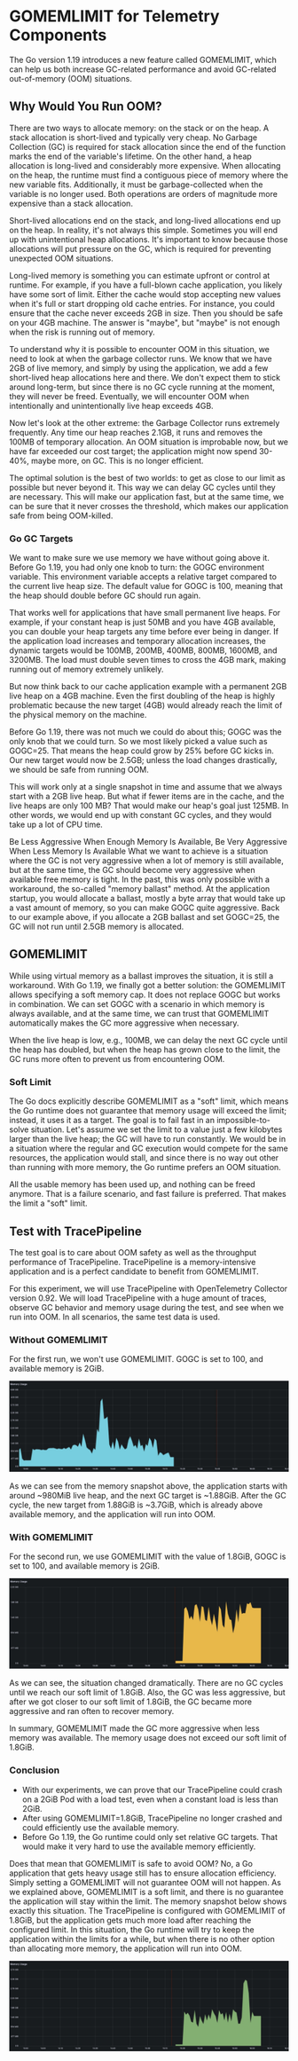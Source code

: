 # GOMEMLIMIT for Telemetry Components
The Go version 1.19 introduces a new feature called GOMEMLIMIT, which can help us both increase GC-related performance and avoid GC-related out-of-memory (OOM) situations.

## Why Would You Run OOM?
There are two ways to allocate memory: on the stack or on the heap. A stack allocation is short-lived and typically very cheap. No Garbage Collection (GC) is required for stack allocation since the end of the function marks the end of the variable's lifetime. On the other hand, a heap allocation is long-lived and considerably more expensive. When allocating on the heap, the runtime must find a contiguous piece of memory where the new variable fits. Additionally, it must be garbage-collected when the variable is no longer used. Both operations are orders of magnitude more expensive than a stack allocation.

Short-lived allocations end on the stack, and long-lived allocations end up on the heap. In reality, it's not always this simple. Sometimes you will end up with unintentional heap allocations. It's important to know because those allocations will put pressure on the GC, which is required for preventing unexpected OOM situations.

Long-lived memory is something you can estimate upfront or control at runtime. For example, if you have a full-blown cache application, you likely have some sort of limit. Either the cache would stop accepting new values when it's full or start dropping old cache entries. For instance, you could ensure that the cache never exceeds 2GB in size. Then you should be safe on your 4GB machine. The answer is "maybe", but "maybe" is not enough when the risk is running out of memory.

To understand why it is possible to encounter OOM in this situation, we need to look at when the garbage collector runs. We know that we have 2GB of live memory, and simply by using the application, we add a few short-lived heap allocations here and there. We don't expect them to stick around long-term, but since there is no GC cycle running at the moment, they will never be freed. Eventually, we will encounter OOM when intentionally and unintentionally live heap exceeds 4GB.

Now let's look at the other extreme: the Garbage Collector runs extremely frequently. Any time our heap reaches 2.1GB, it runs and removes the 100MB of temporary allocation. An OOM situation is improbable now, but we have far exceeded our cost target; the application might now spend 30-40%, maybe more, on GC. This is no longer efficient.

The optimal solution is the best of two worlds: to get as close to our limit as possible but never beyond it. This way we can delay GC cycles until they are necessary. This will make our application fast, but at the same time, we can be sure that it never crosses the threshold, which makes our application safe from being OOM-killed.

### Go GC Targets
We want to make sure we use memory we have without going above it. Before Go 1.19, you had only one knob to turn: the GOGC environment variable. This environment variable accepts a relative target compared to the current live heap size. The default value for GOGC is 100, meaning that the heap should double before GC should run again.

That works well for applications that have small permanent live heaps. For example, if your constant heap is just 50MB and you have 4GB available, you can double your heap targets any time before ever being in danger. If the application load increases and temporary allocation increases, the dynamic targets would be 100MB, 200MB, 400MB, 800MB, 1600MB, and 3200MB. The load must double seven times to cross the 4GB mark, making running out of memory extremely unlikely.

But now think back to our cache application example with a permanent 2GB live heap on a 4GB machine. Even the first doubling of the heap is highly problematic because the new target (4GB) would already reach the limit of the physical memory on the machine.

Before Go 1.19, there was not much we could do about this; GOGC was the only knob that we could turn. So we most likely picked a value such as GOGC=25. That means the heap could grow by 25% before GC kicks in. Our new target would now be 2.5GB; unless the load changes drastically, we should be safe from running OOM.

This will work only at a single snapshot in time and assume that we always start with a 2GB live heap. But what if fewer items are in the cache, and the live heaps are only 100 MB? That would make our heap's goal just 125MB. In other words, we would end up with constant GC cycles, and they would take up a lot of CPU time.

Be Less Aggressive When Enough Memory Is Available, Be Very Aggressive When Less Memory Is Available
What we want to achieve is a situation where the GC is not very aggressive when a lot of memory is still available, but at the same time, the GC should become very aggressive when available free memory is tight. In the past, this was only possible with a workaround, the so-called "memory ballast" method. At the application startup, you would allocate a ballast, mostly a byte array that would take up a vast amount of memory, so you can make GOGC quite aggressive. Back to our example above, if you allocate a 2GB ballast and set GOGC=25, the GC will not run until 2.5GB memory is allocated.

## GOMEMLIMIT
While using virtual memory as a ballast improves the situation, it is still a workaround. With Go 1.19, we finally got a better solution: the GOMEMLIMIT allows specifying a soft memory cap. It does not replace GOGC but works in combination. We can set GOGC with a scenario in which memory is always available, and at the same time, we can trust that GOMEMLIMIT automatically makes the GC more aggressive when necessary.

When the live heap is low, e.g., 100MB, we can delay the next GC cycle until the heap has doubled, but when the heap has grown close to the limit, the GC runs more often to prevent us from encountering OOM.

### Soft Limit
The Go docs explicitly describe GOMEMLIMIT as a "soft" limit, which means the Go runtime does not guarantee that memory usage will exceed the limit; instead, it uses it as a target. The goal is to fail fast in an impossible-to-solve situation. Let's assume we set the limit to a value just a few kilobytes larger than the live heap; the GC will have to run constantly. We would be in a situation where the regular and GC execution would compete for the same resources, the application would stall, and since there is no way out other than running with more memory, the Go runtime prefers an OOM situation.

All the usable memory has been used up, and nothing can be freed anymore. That is a failure scenario, and fast failure is preferred. That makes the limit a "soft" limit.

## Test with TracePipeline
The test goal is to care about OOM safety as well as the throughput performance of TracePipeline. TracePipeline is a memory-intensive application and is a perfect candidate to benefit from GOMEMLIMIT.

For this experiment, we will use TracePipeline with OpenTelemetry Collector version 0.92. We will load TracePipeline with a huge amount of traces, observe GC behavior and memory usage during the test, and see when we run into OOM. In all scenarios, the same test data is used.

### Without GOMEMLIMIT
For the first run, we won't use GOMEMLIMIT. GOGC is set to 100, and available memory is 2GiB.

![TracePipeline without GOMEMLIMIT](./assets/without-gomemlimit.jpg)

As we can see from the memory snapshot above, the application starts with around ~980MiB live heap, and the next GC target is ~1.88GiB. After the GC cycle, the new target from 1.88GiB is ~3.7GiB, which is already above available memory, and the application will run into OOM.

### With GOMEMLIMIT
For the second run, we use GOMEMLIMIT with the value of 1.8GiB, GOGC is set to 100, and available memory is 2GiB.

![TracePipeline with GOMEMLIMIT](./assets/with-gomemlimit.jpg)

As we can see, the situation changed dramatically. There are no GC cycles until we reach our soft limit of 1.8GiB. Also, the GC was less aggressive, but after we got closer to our soft limit of 1.8GiB, the GC became more aggressive and ran often to recover memory.

In summary, GOMEMLIMIT made the GC more aggressive when less memory was available. The memory usage does not exceed our soft limit of 1.8GiB.

### Conclusion
- With our experiments, we can prove that our TracePipeline could crash on a 2GiB Pod with a load test, even when a constant load is less than 2GiB.
- After using GOMEMLIMIT=1.8GiB, TracePipeline no longer crashed and could efficiently use the available memory.
- Before Go 1.19, the Go runtime could only set relative GC targets. That would make it very hard to use the available memory efficiently.

Does that mean that GOMEMLIMIT is safe to avoid OOM? No, a Go application that gets heavy usage still has to ensure allocation efficiency. Simply setting a GOMEMLIMIT will not guarantee OOM will not happen. As we explained above, GOMEMLIMIT is a soft limit, and there is no guarantee the application will stay within the limit. The memory snapshot below shows exactly this situation. The TracePipeline is configured with GOMEMLIMIT of 1.8GiB, but the application gets much more load after reaching the configured limit. In this situation, the Go runtime will try to keep the application within the limits for a while, but when there is no other option than allocating more memory, the application will run into OOM.

![TracePipeline with GOMEMLIMIT and OOM](./assets/with-gomemlimit-oom.jpg)